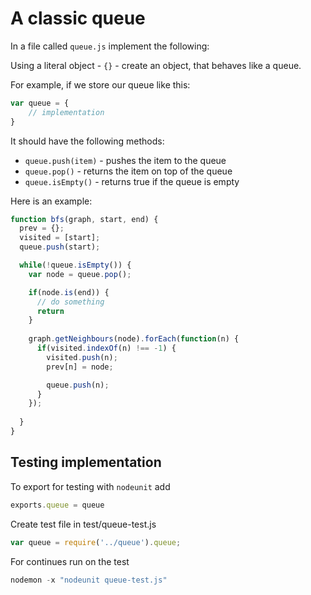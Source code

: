 # A classic queue

In a file called `queue.js` implement the following:

Using a literal object - `{}` - create an object, that behaves like a queue.

For example, if we store our queue like this:

```javascript
var queue = {
    // implementation
}
```

It should have the following methods:

* `queue.push(item)` - pushes the item to the queue
* `queue.pop()` - returns the item on top of the queue
* `queue.isEmpty()` - returns true if the queue is empty

Here is an example:

```javascript
function bfs(graph, start, end) {
  prev = {};
  visited = [start];
  queue.push(start);

  while(!queue.isEmpty()) {
    var node = queue.pop();

    if(node.is(end)) {
      // do something
      return
    }
    
    graph.getNeighbours(node).forEach(function(n) {
      if(visited.indexOf(n) !== -1) {
        visited.push(n);
        prev[n] = node;

        queue.push(n);
      }
    });
  
  }
}
```

## Testing implementation

To export for testing with `nodeunit` add 

```javascript
exports.queue = queue
```

Create test file in test/queue-test.js

```javascript
var queue = require('../queue').queue;
```

For continues run on the test 

```javascript
nodemon -x "nodeunit queue-test.js"
```